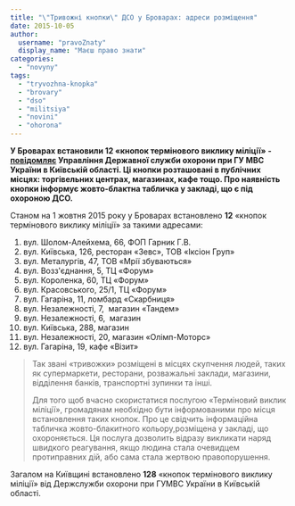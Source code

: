 ```yaml
---
title: "\"Тривожні кнопки\" ДСО у Броварах: адреси розміщення"
date: 2015-10-05
author: 
  username: "pravoZnaty"
  display_name: "Маєш право знати"
categories: 
  - "novyny"
tags: 
  - "tryvozhna-knopka"
  - "brovary"
  - "dso"
  - "militsiya"
  - "novini"
  - "ohorona"
---
```


**У Броварах встановили 12 «кнопок термінового виклику міліції» - [повідомляє](http://www.mvs.gov.ua/mvs/control/kyivska/uk/publish/article/176325) Управління Державної служби охорони при ГУ МВС України в Київській області. Ці кнопки розташовані в публічних місцях: торгівельних центрах, магазинах, кафе тощо. Про наявність кнопки інформує жовто-блактна табличка у закладі, що є під охороною ДСО.**

Станом на 1 жовтня 2015 року у Броварах встановлено **12** «кнопок термінового виклику міліції» за такими адресами:

1. вул. Шолом-Алейхема, 66, ФОП Гарник Г.В.
2. вул. Київська, 126, ресторан «Зевс», ТОВ «Іксіон Груп»
3. вул. Металургів, 47, ТОВ «Мрії збуваються»
4. вул. Возз'єднання, 5, ТЦ «Форум»
5. вул. Короленка, 60, ТЦ «Форум»
6. вул. Красовського, 25/1, ТЦ «Форум»
7. вул. Гагаріна, 11, ломбард «Скарбниця»
8. вул. Незалежності, 7,  магазин «Тандем»
9. вул. Незалежності, 6,  магазин
10. вул. Київська, 288, магазин
11. вул. Незалежності, 20, магазин «Олімп-Моторс»
12. вул. Гагаріна, 19, кафе «Візит»

> Так звані «тривожки» розміщені в місцях скупчення людей, таких як супермаркети, ресторани, розважальні заклади, магазини, відділення банків, транспортні зупинки та інші.
> 
> Для того щоб вчасно скористатися послугою «Терміновий виклик міліції», громадянам необхідно бути інформованими про місця встановлення таких кнопок. Про це свідчить інформаційна табличка жовто-блакитного кольору,розміщена у закладі, що охороняється. Ця послуга дозволить відразу викликати наряд швидкого реагування, якщо людина стала очевидцем протиправних дій, або сама стала жертвою правопорушення.

Загалом на Київщині встановлено **128** «кнопок термінового виклику міліції» від Держслужби охорони при ГУМВС України в Київській області.
